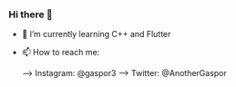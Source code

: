 ### Hi there 👋

- 🌱 I’m currently learning C++ and Flutter
- 📫 How to reach me: 
 
  --> Instagram: @gaspor3
  --> Twitter: @AnotherGaspor
